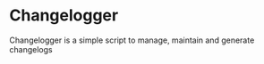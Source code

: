 Changelogger
============

Changelogger is a simple script to manage, maintain and generate changelogs

